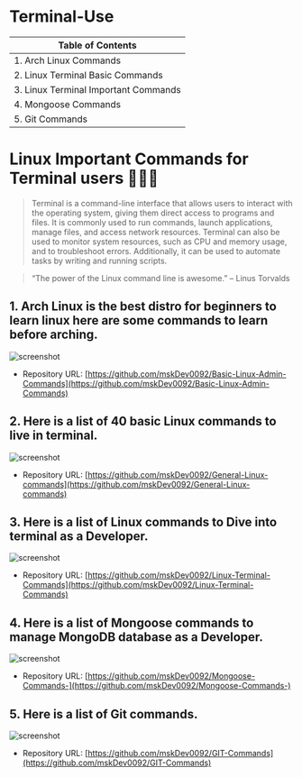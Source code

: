 # Terminal-Use

| Table of Contents  |
| --- |
|1. Arch Linux Commands |
|2. Linux Terminal Basic Commands | 
|3. Linux Terminal Important Commands | 
|4. Mongoose Commands |
|5. Git Commands |



# Linux Important Commands for Terminal users  👨🏻‍💻

> Terminal is a command-line interface that allows users to interact with the operating system, giving them direct access to programs and files. It is commonly used to run commands, launch applications, manage files, and access network resources. Terminal can also be used to monitor system resources, such as CPU and memory usage, and to troubleshoot errors. Additionally, it can be used to automate tasks by writing and running scripts.

> “The power of the Linux command line is awesome.” – Linus Torvalds 

## 1. Arch Linux is the best distro for beginners to learn linux here are some commands to learn before arching. 

![screenshot](https://upload.wikimedia.org/wikipedia/commons/thumb/1/1a/Example_of_pacman_in_Arch_Linux_screenshot.png/800px-Example_of_pacman_in_Arch_Linux_screenshot.png)

- Repository URL: [https://github.com/mskDev0092/Basic-Linux-Admin-Commands](https://github.com/mskDev0092/Basic-Linux-Admin-Commands)

## 2. Here is a list of 40 basic Linux commands to live in terminal.

![screenshot](https://upload.wikimedia.org/wikipedia/commons/thumb/a/aa/Command_line.png/702px-Command_line.png)

- Repository URL: [https://github.com/mskDev0092/General-Linux-commands](https://github.com/mskDev0092/General-Linux-commands)

## 3. Here is a list of Linux commands to Dive into terminal as a Developer.

![screenshot](https://funprojectsdotblog.files.wordpress.com/2020/11/awk_title.png)

- Repository URL: [https://github.com/mskDev0092/Linux-Terminal-Commands](https://github.com/mskDev0092/Linux-Terminal-Commands)

## 4. Here is a list of Mongoose commands to manage MongoDB database as a Developer.

![screenshot](https://miro.medium.com/max/1400/1*RQxKTG-qD7MvqAhhYJemaQ.png)

- Repository URL: [https://github.com/mskDev0092/Mongoose-Commands-](https://github.com/mskDev0092/Mongoose-Commands-)

## 5. Here is a list of Git commands.

![screenshot](https://upload.wikimedia.org/wikipedia/commons/thumb/f/f4/Git_session.svg/1024px-Git_session.svg.png)

- Repository URL: [https://github.com/mskDev0092/GIT-Commands](https://github.com/mskDev0092/GIT-Commands)









